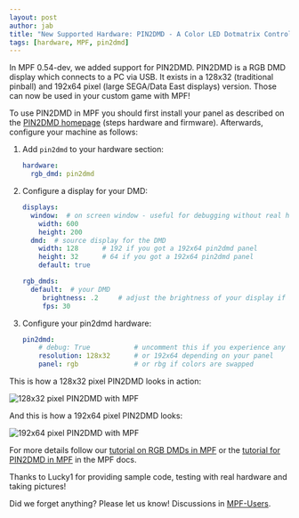 ```yaml
---
layout: post
author: jab
title: "New Supported Hardware: PIN2DMD - A Color LED Dotmatrix Controller for Virtual and Real Pinballs"
tags: [hardware, MPF, pin2dmd]
---
```

In MPF 0.54-dev, we added support for PIN2DMD.
PIN2DMD is a RGB DMD display which connects to a PC via USB.
It exists in a 128x32 (traditional pinball) and 192x64 pixel (large SEGA/Data
East displays) version.
Those can now be used in your custom game with MPF!

To use PIN2DMD in MPF you should first install your panel as described on the
[PIN2DMD homepage](https://pin2dmd.com/) (steps hardware and firmware).
Afterwards, configure your machine as follows:

1. Add `pin2dmd` to your hardware section:

    ```yaml
    hardware:
      rgb_dmd: pin2dmd
    ```

2. Configure a display for your DMD:


    ```yaml
    displays:
      window:  # on screen window - useful for debugging without real hardware
        width: 600
        height: 200
      dmd:  # source display for the DMD
        width: 128      # 192 if you got a 192x64 pin2dmd panel
        height: 32      # 64 if you got a 192x64 pin2dmd panel
        default: true

    rgb_dmds:
      default:  # your DMD
         brightness: .2     # adjust the brightness of your display if it is too bright
         fps: 30
    ```

3. Configure your pin2dmd hardware:

    ```yaml
    pin2dmd:
        # debug: True           # uncomment this if you experience any issues and need debug output
        resolution: 128x32      # or 192x64 depending on your panel
        panel: rgb              # or rbg if colors are swapped
    ```

This is how a 128x32 pixel PIN2DMD looks in action:

![128x32 pixel PIN2DMD with MPF](https://pin2dmd.com/wp-content/uploads/2020/01/mpf-test.jpg "128x32 pixel PIN2DMD with MPF")

And this is how a 192x64 pixel PIN2DMD looks:

![192x64 pixel PIN2DMD with MPF](https://pin2dmd.com/wp-content/uploads/2020/01/mpf192x64.jpg "192x64 pixel PIN2DMD with MPF")

For more details follow our
[tutorial on RGB DMDs in MPF](https://docs.missionpinball.org/en/dev/displays/display/rgb_dmd.html)
or the [tutorial for PIN2DMD in MPF](https://docs.missionpinball.org/en/dev/hardware/pin2dmd/index.html)
in the MPF docs.

Thanks to Lucky1 for providing sample code, testing with real hardware and taking pictures!

Did we forget anything? Please let us know!
Discussions in [MPF-Users](https://groups.google.com/forum/#!forum/mpf-users).

